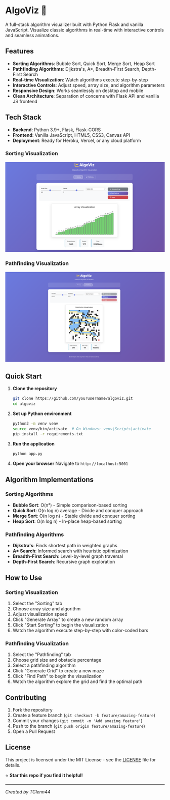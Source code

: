 # AlgoViz 🚀

A full-stack algorithm visualizer built with Python Flask and vanilla JavaScript. Visualize classic algorithms in real-time with interactive controls and seamless animations.

## Features

- **Sorting Algorithms**: Bubble Sort, Quick Sort, Merge Sort, Heap Sort
- **Pathfinding Algorithms**: Dijkstra's, A\*, Breadth-First Search, Depth-First Search
- **Real-time Visualization**: Watch algorithms execute step-by-step
- **Interactive Controls**: Adjust speed, array size, and algorithm parameters
- **Responsive Design**: Works seamlessly on desktop and mobile
- **Clean Architecture**: Separation of concerns with Flask API and vanilla JS frontend

## Tech Stack

- **Backend**: Python 3.9+, Flask, Flask-CORS
- **Frontend**: Vanilla JavaScript, HTML5, CSS3, Canvas API
- **Deployment**: Ready for Heroku, Vercel, or any cloud platform

### Sorting Visualization

![Sorting Demo](static/images/array_sorted.png)

### Pathfinding Visualization

![Pathfinding Demo](static/images/grid_finding.png)

## Quick Start

1. **Clone the repository**

   ```bash
   git clone https://github.com/yourusername/algoviz.git
   cd algoviz
   ```

2. **Set up Python environment**

   ```bash
   python3 -m venv venv
   source venv/bin/activate  # On Windows: venv\Scripts\activate
   pip install -r requirements.txt
   ```

3. **Run the application**

   ```bash
   python app.py
   ```

4. **Open your browser**
   Navigate to `http://localhost:5001`

## Algorithm Implementations

### Sorting Algorithms

- **Bubble Sort**: O(n²) - Simple comparison-based sorting
- **Quick Sort**: O(n log n) average - Divide and conquer approach
- **Merge Sort**: O(n log n) - Stable divide and conquer sorting
- **Heap Sort**: O(n log n) - In-place heap-based sorting

### Pathfinding Algorithms

- **Dijkstra's**: Finds shortest path in weighted graphs
- **A\* Search**: Informed search with heuristic optimization
- **Breadth-First Search**: Level-by-level graph traversal
- **Depth-First Search**: Recursive graph exploration

## How to Use

### Sorting Visualization

1. Select the "Sorting" tab
2. Choose array size and algorithm
3. Adjust visualization speed
4. Click "Generate Array" to create a new random array
5. Click "Start Sorting" to begin the visualization
6. Watch the algorithm execute step-by-step with color-coded bars

### Pathfinding Visualization

1. Select the "Pathfinding" tab
2. Choose grid size and obstacle percentage
3. Select a pathfinding algorithm
4. Click "Generate Grid" to create a new maze
5. Click "Find Path" to begin the visualization
6. Watch the algorithm explore the grid and find the optimal path

## Contributing

1. Fork the repository
2. Create a feature branch (`git checkout -b feature/amazing-feature`)
3. Commit your changes (`git commit -m 'Add amazing feature'`)
4. Push to the branch (`git push origin feature/amazing-feature`)
5. Open a Pull Request

## License

This project is licensed under the MIT License - see the [LICENSE](LICENSE) file for details.

⭐ **Star this repo if you find it helpful!**

---

_Created by TGlenn44_
